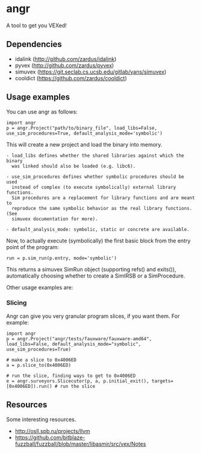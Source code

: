 # angr

A tool to get you VEXed!

## Dependencies

- idalink (http://github.com/zardus/idalink)
- pyvex (http://github.com/zardus/pyvex)
- simuvex (https://git.seclab.cs.ucsb.edu/gitlab/yans/simuvex)
- cooldict (https://github.com/zardus/cooldict)

## Usage examples

You can use angr as follows:

    import angr
    p = angr.Project("path/to/binary_file", load_libs=False, use_sim_procedures=True, default_analysis_mode='symbolic')

This will create a new project and load the binary into memory.

    - load_libs defines whether the shared libraries against which the binary
      was linked should also be loaded (e.g. libc6).

    - use_sim_procedures defines whether symbolic procedures should be used
      instead of complex (to execute symbolically) external library functions.
      Sim procedures are a replacement for library functions and are meant to
      reproduce the same symbolic behavior as the real library functions. (See
      simuvex documentation for more).

    - default_analysis_mode: symbolic, static or concrete are available.

Now, to actually execute (symbolically) the first basic block from the entry point of the program:

    run = p.sim_run(p.entry, mode='symbolic')

This returns a simuvex SimRun object (supporting refs() and exits()), automatically choosing whether to create a SimIRSB or a SimProcedure.

Other usage examples are:

### Slicing

Angr can give you very granular program slices, if you want them. For example:

	import angr
	p = angr.Project("angr/tests/fauxware/fauxware-amd64", load_libs=False, default_analysis_mode="symbolic", use_sim_procedures=True)

	# make a slice to 0x4006ED
	a = p.slice_to(0x4006ED)

	# run the slice, finding ways to get to 0x4006ED
	e = angr.surveyors.Slicecutor(p, a, p.initial_exit(), targets=[0x4006ED]).run() # run the slice

## Resources

Some interesting resources.

- http://osll.spb.ru/projects/llvm
- https://github.com/bitblaze-fuzzball/fuzzball/blob/master/libasmir/src/vex/Notes
